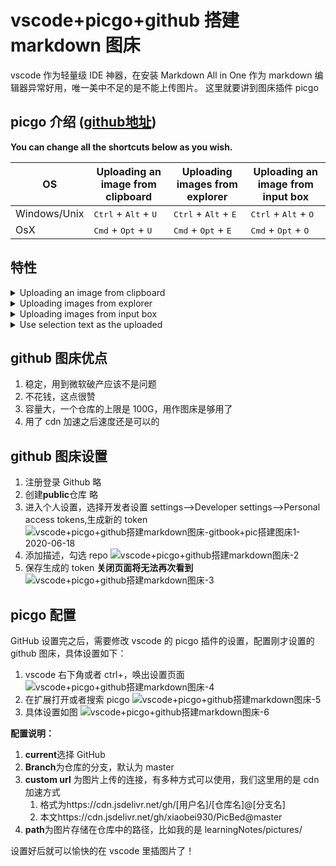 # vscode+picgo+github 搭建 markdown 图床

vscode 作为轻量级 IDE 神器，在安装 Markdown All in One 作为 markdown 编辑器异常好用，唯一美中不足的是不能上传图片。
这里就要讲到图床插件 picgo

## picgo 介绍 ([github地址](https://github.com/PicGo/vs-picgo))

**You can change all the shortcuts below as you wish.**

| OS           | Uploading an image from clipboard               | Uploading images from explorer                  | Uploading an image from input box               |
| ------------ | ----------------------------------------------- | ----------------------------------------------- | ----------------------------------------------- |
| Windows/Unix | <kbd>Ctrl</kbd> + <kbd>Alt</kbd> + <kbd>U</kbd> | <kbd>Ctrl</kbd> + <kbd>Alt</kbd> + <kbd>E</kbd> | <kbd>Ctrl</kbd> + <kbd>Alt</kbd> + <kbd>O</kbd> |
| OsX          | <kbd>Cmd</kbd> + <kbd>Opt</kbd> + <kbd>U</kbd>  | <kbd>Cmd</kbd> + <kbd>Opt</kbd> + <kbd>E</kbd>  | <kbd>Cmd</kbd> + <kbd>Opt</kbd> + <kbd>O</kbd>  |

## 特性

<details>
<summary>Uploading an image from clipboard</summary>
<img src="https://i.loli.net/2019/04/09/5cac17d2d2265.gif" alt="clipboard.gif">
</details>

<details>
<summary>Uploading images from explorer</summary>
<img src="https://i.loli.net/2019/04/09/5cac17eea0d65.gif" alt="explorer.gif">
</details>

<details>
<summary>Uploading images from input box</summary>
<img src="https://i.loli.net/2019/04/09/5cac17fe52a86.gif" alt="input box.gif">
</details>

<details>
<summary>Use selection text as the uploaded </summary>
<img src="https://i.loli.net/2019/04/09/5cac180fb1dc7.gif" alt="selection.gif">
<b>Notice: These characters: <code>\$</code>, <code>:</code>, <code>/</code>, <code>?</code> and newline will be ignored in the image name. </b>(Because they are invalid for file names.)
</details>

## github 图床优点

1. 稳定，用到微软破产应该不是问题
2. 不花钱，这点很赞
3. 容量大，一个仓库的上限是 100G，用作图床是够用了
4. 用了 cdn 加速之后速度还是可以的

## github 图床设置

1. 注册登录 Github
   略
2. 创建**public**仓库
   略
3. 进入个人设置，选择开发者设置
   settings-->Developer settings-->Personal access tokens,生成新的 token
   ![vscode+picgo+github搭建markdown图床-gitbook+pic搭建图床1-2020-06-18](https://cdn.jsdelivr.net/gh/xiaobei930/LearningNotes@master/assets/images/vscode+picgo+github搭建markdown图床-gitbook+pic搭建图床1-2020-06-18.png)
4. 添加描述，勾选 repo
   ![vscode+picgo+github搭建markdown图床-2](https://cdn.jsdelivr.net/gh/xiaobei930/LearningNotes@master/assets/images/vscode+picgo+github搭建markdown图床-2.png)
5. 保存生成的 token **关闭页面将无法再次看到**
   ![vscode+picgo+github搭建markdown图床-3](https://cdn.jsdelivr.net/gh/xiaobei930/LearningNotes@master/assets/images/vscode+picgo+github搭建markdown图床-3.png)

## picgo 配置

GitHub 设置完之后，需要修改 vscode 的 picgo 插件的设置，配置刚才设置的 github 图床，具体设置如下：

1. vscode 右下角或者 ctrl+，唤出设置页面
   ![vscode+picgo+github搭建markdown图床-4](https://cdn.jsdelivr.net/gh/xiaobei930/LearningNotes@master/assets/images/vscode+picgo+github搭建markdown图床-4.png)
2. 在扩展打开或者搜索 picgo
   ![vscode+picgo+github搭建markdown图床-5](https://cdn.jsdelivr.net/gh/xiaobei930/LearningNotes@master/assets/images/vscode+picgo+github搭建markdown图床-5.png)
3. 具体设置如图
   ![vscode+picgo+github搭建markdown图床-6](https://cdn.jsdelivr.net/gh/xiaobei930/LearningNotes@master/assets/images/vscode+picgo+github搭建markdown图床-6.png)

**配置说明：**

1. **current**选择 GitHub
2. **Branch**为仓库的分支，默认为 master
3. **custom url** 为图片上传的连接，有多种方式可以使用，我们这里用的是 cdn 加速方式
   1. 格式为https://cdn.jsdelivr.net/gh/[用户名]/[仓库名]@[分支名]
   2. 本文https://cdn.jsdelivr.net/gh/xiaobei930/PicBed@master
4. **path**为图片存储在仓库中的路径，比如我的是 learningNotes/pictures/

设置好后就可以愉快的在 vscode 里插图片了！

